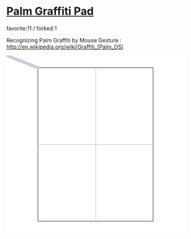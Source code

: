 # [Palm Graffiti Pad](http://wonderfl.net/c/dbcw)

favorite:11 / forked:1

Recognizing Palm Graffiti by Mouse Gesture : http://en.wikipedia.org/wiki/Graffiti_(Palm_OS)

![thumbnail](./thumbnail.jpg)

